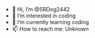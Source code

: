 - 👋 Hi, I’m @SRDog2442
- 👀 I’m interested in coding
- 🌱 I’m currently learning coding
- 📫 How to reach me: Unknown

<!---
SRDog2442/SRDog2442 is a ✨ special ✨ repository because its `README.md` (this file) appears on your GitHub profile.
You can click the Preview link to take a look at your changes.
--->
